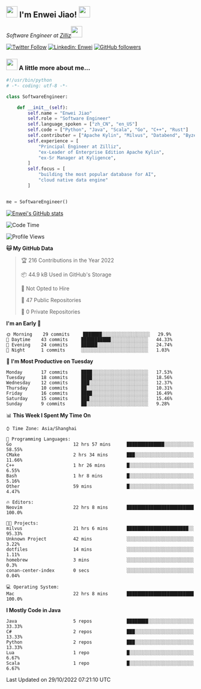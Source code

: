 <h2><img src="https://emojis.slackmojis.com/emojis/images/1531849430/4246/blob-sunglasses.gif?1531849430" width="30"/> I'm  Enwei Jiao! <img src="https://media.giphy.com/media/juBt25nT1KGys/giphy.gif" width=30> </h2>
<!-- <img align='right' src="https://media.giphy.com/media/M9gbBd9nbDrOTu1Mqx/giphy.gif" width="230"> -->
<p><em>Software Engineer at <a href="https://zilliz.com/">Zilliz</a><img src="https://media.giphy.com/media/WUlplcMpOCEmTGBtBW/giphy.gif" width="30"></em></p>

[![Twitter Follow](https://img.shields.io/twitter/follow/misteranmol?label=Follow)](https://twitter.com/intent/follow?screen_name=EnweiJiao)
[![Linkedin: Enwei](https://img.shields.io/badge/-enwei-blue?style=&logo=Linkedin&logoColor=white&link=https://www.linkedin.com/in/enwei-jiao-41192a97)](https://www.linkedin.com/in/enwei-jiao-41192a97/)
[![GitHub followers](https://img.shields.io/github/followers/jiaoew1991?label=Follow&style=social)](https://github.com/jiaoew1991)


### <img src="https://media.giphy.com/media/VgCDAzcKvsR6OM0uWg/giphy.gif" width="30"> A little more about me...  

```python
#!/usr/bin/python
# -*- coding: utf-8 -*-

class SoftwareEngineer:

    def __init__(self):
        self.name = "Enwei Jiao"
        self.role = "Software Engineer"
        self.language_spoken = ["zh_CN", "en_US"]
        self.code = ["Python", "Java", "Scala", "Go", "C++", "Rust"]
        self.contributer = ["Apache Kylin", "Milvus", "Databend", "Byzer-Lang"]
        self.experience = [
            "Principal Engineer at Zilliz",
            "ex-Leader of Enterprise Edition Apache Kylin",
            "ex-Sr Manager at Kyligence",
        ]
        self.focus = [
            "building the most popular database for AI",
            "cloud native data engine"
        ]


me = SoftwareEngineer()
```

[![Enwei's GitHub stats](https://github-readme-stats.vercel.app/api?username=jiaoew1991&count_private=true&show_icons=true)](https://github.com/jiaoew1991/jiaoew1991)

<!-- [![Top Langs](https://github-readme-stats.vercel.app/api/top-langs/?username=jiaoew1991&layout=compact)](https://github.com/jiaoew1991/jiaoew1991) -->

<!--START_SECTION:waka-->
![Code Time](http://img.shields.io/badge/Code%20Time-241%20hrs%2029%20mins-blue)

![Profile Views](http://img.shields.io/badge/Profile%20Views-0-blue)

**🐱 My GitHub Data** 

> 🏆 216 Contributions in the Year 2022
 > 
> 📦 44.9 kB Used in GitHub's Storage 
 > 
> 🚫 Not Opted to Hire
 > 
> 📜 47 Public Repositories 
 > 
> 🔑 0 Private Repositories  
 > 
**I'm an Early 🐤** 

```text
🌞 Morning    29 commits     ███████░░░░░░░░░░░░░░░░░░   29.9% 
🌆 Daytime    43 commits     ███████████░░░░░░░░░░░░░░   44.33% 
🌃 Evening    24 commits     ██████░░░░░░░░░░░░░░░░░░░   24.74% 
🌙 Night      1 commits      ░░░░░░░░░░░░░░░░░░░░░░░░░   1.03%

```
📅 **I'm Most Productive on Tuesday** 

```text
Monday       17 commits     ████░░░░░░░░░░░░░░░░░░░░░   17.53% 
Tuesday      18 commits     ████░░░░░░░░░░░░░░░░░░░░░   18.56% 
Wednesday    12 commits     ███░░░░░░░░░░░░░░░░░░░░░░   12.37% 
Thursday     10 commits     ██░░░░░░░░░░░░░░░░░░░░░░░   10.31% 
Friday       16 commits     ████░░░░░░░░░░░░░░░░░░░░░   16.49% 
Saturday     15 commits     ███░░░░░░░░░░░░░░░░░░░░░░   15.46% 
Sunday       9 commits      ██░░░░░░░░░░░░░░░░░░░░░░░   9.28%

```


📊 **This Week I Spent My Time On** 

```text
⌚︎ Time Zone: Asia/Shanghai

💬 Programming Languages: 
Go                       12 hrs 57 mins      ██████████████░░░░░░░░░░░   58.55% 
CMake                    2 hrs 34 mins       ███░░░░░░░░░░░░░░░░░░░░░░   11.66% 
C++                      1 hr 26 mins        █░░░░░░░░░░░░░░░░░░░░░░░░   6.55% 
Bash                     1 hr 8 mins         █░░░░░░░░░░░░░░░░░░░░░░░░   5.16% 
Other                    59 mins             █░░░░░░░░░░░░░░░░░░░░░░░░   4.47%

🔥 Editors: 
Neovim                   22 hrs 8 mins       █████████████████████████   100.0%

🐱‍💻 Projects: 
milvus                   21 hrs 6 mins       ███████████████████████░░   95.33% 
Unknown Project          42 mins             ░░░░░░░░░░░░░░░░░░░░░░░░░   3.22% 
dotfiles                 14 mins             ░░░░░░░░░░░░░░░░░░░░░░░░░   1.11% 
homebrew                 3 mins              ░░░░░░░░░░░░░░░░░░░░░░░░░   0.3% 
conan-center-index       0 secs              ░░░░░░░░░░░░░░░░░░░░░░░░░   0.04%

💻 Operating System: 
Mac                      22 hrs 8 mins       █████████████████████████   100.0%

```

**I Mostly Code in Java** 

```text
Java                     5 repos             ████████░░░░░░░░░░░░░░░░░   33.33% 
C#                       2 repos             ███░░░░░░░░░░░░░░░░░░░░░░   13.33% 
Python                   2 repos             ███░░░░░░░░░░░░░░░░░░░░░░   13.33% 
Lua                      1 repo              █░░░░░░░░░░░░░░░░░░░░░░░░   6.67% 
Scala                    1 repo              █░░░░░░░░░░░░░░░░░░░░░░░░   6.67%

```



 Last Updated on 29/10/2022 07:21:10 UTC
<!--END_SECTION:waka-->
